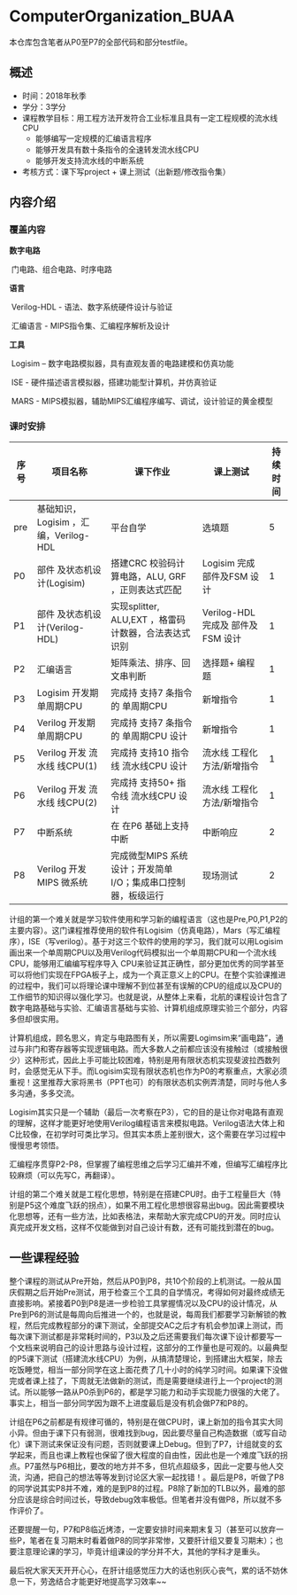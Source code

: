 # ComputerOrganization_BUAA

本仓库包含笔者从P0至P7的全部代码和部分testfile。

## 概述

- 时间：2018年秋季
- 学分：3学分
- 课程教学目标：用工程方法开发符合工业标准且具有一定工程规模的流水线CPU
  - 能够编写一定规模的汇编语言程序
  - 能够开发具有数十条指令的全速转发流水线CPU
  - 能够开发支持流水线的中断系统
- 考核方式：课下写project + 课上测试（出新题/修改指令集）

## 内容介绍

### 覆盖内容

**数字电路**

​	门电路、组合电路、时序电路

**语言**

​	Verilog-HDL - 语法、数字系统硬件设计与验证

​	汇编语言 - MIPS指令集、汇编程序解析及设计

**工具**

​	Logisim – 数字电路模拟器，具有直观友善的电路建模和仿真功能

​	ISE - 硬件描述语言模拟器，搭建功能型计算机，并仿真验证

​	MARS - MIPS模拟器，辅助MIPS汇编程序编写、调试，设计验证的黄金模型

### 课时安排

| 序号 | 项目名称                              | 课下作业                                                     | 课上测试                          | 持续时间 |
| ---- | ------------------------------------- | ------------------------------------------------------------ | --------------------------------- | -------- |
| pre  | 基础知识，Logisim ，汇编，Verilog-HDL | 平台自学                                                     | 选填题                            | 5        |
| P0   | 部件 及状态机设计(Logisim)            | 搭建CRC 校验码计算电路，ALU, GRF ，正则表达式匹配            | Logisim 完成部件及FSM 设计        | 1        |
| P1   | 部件 及状态机设计(Verilog-HDL)        | 实现splitter, ALU,EXT ，格雷码计数器，合法表达式识别         | Verilog-HDL 完成及 部件及FSM 设计 | 1        |
| P2   | 汇编语言                              | 矩阵乘法、排序、回文串判断                                   | 选择题+ 编程题                    | 1        |
| P3   | Logisim 开发期 单周期CPU              | 完成持 支持7 条指令的 单周期CPU                              | 新增指令                          | 1        |
| P4   | Verilog 开发期 单周期CPU              | 完成持 支持7 条指令的 单周期CPU 设计                         | 新增指令                          | 1        |
| P5   | Verilog 开发 流水线 线CPU(1)          | 完成持 支持10 指令线 流水线CPU 设计                          | 流水线 工程化方法/新增指令        | 1        |
| P6   | Verilog 开发 流水线 线CPU(2)          | 完成持 支持50+ 指令线 流水线CPU 设计                         | 流水线 工程化方法/新增指令        | 1        |
| P7   | 中断系统                              | 在 在P6 基础上支持中断                                       | 中断响应                          | 2        |
| P8   | Verilog 开发MIPS 微系统               | 完成微型MIPS 系统设计；开发简单I/O；集成串口控制器，板级运行 | 现场测试                          | 2        |

计组的第一个难关就是学习软件使用和学习新的编程语言（这也是Pre,P0,P1,P2的主要内容）。这门课程推荐使用的软件有Logisim（仿真电路），Mars（写汇编程序），ISE（写verilog）。基于对这三个软件的使用的学习，我们就可以用Logisim画出来一个单周期CPU以及用Verilog代码模拟出一个单周期CPU和一个流水线CPU，能够用汇编编写程序导入 CPU来验证其正确性，部分更加优秀的同学甚至可以将他们实现在FPGA板子上，成为一个真正意义上的CPU。在整个实验课推进的过程中，我们可以将理论课中理解不到位甚至有误解的CPU的组成以及CPU的工作细节的知识得以强化学习。也就是说，从整体上来看，北航的课程设计包含了数字电路基础与实验、汇编语言基础与实验、计算机组成原理实验三个部分，内容多但却很实用。

计算机组成，顾名思义，肯定与电路图有关，所以需要Logimsim来“画电路”，通过与非门和寄存器等实现逻辑电路。而大多数人之前都应该没有接触过（或接触很少）这种形式，因此上手可能比较困难，特别是用有限状态机实现斐波拉西数列时，会感觉无从下手。而Logisim实现有限状态机也作为P0的考察重点，大家必须重视！这里推荐大家将黑书（PPT也可）的有限状态机实例弄清楚，同时与他人多多沟通，多多交流。

Logisim其实只是一个辅助（最后一次考察在P3），它的目的是让你对电路有直观的理解，这样才能更好地使用Verilog编程语言来模拟电路。Verilog语法大体上和C比较像，在初学时可类比学习。但其实本质上差别很大，这个需要在学习过程中慢慢思考领悟。

汇编程序贯穿P2-P8，但掌握了编程思维之后学习汇编并不难，但编写汇编程序比较麻烦（可以先写C，再翻译）。

计组的第二个难关就是工程化思想，特别是在搭建CPU时。由于工程量巨大（特别是P5这个难度飞跃的拐点），如果不用工程化思想很容易出bug。因此需要模块化思想等，还有一些方法，比如表格法，来帮助大家完成CPU的开发。同时应认真完成开发文档，这样不仅能做到对自己设计有数，还有可能找到潜在的bug。

## 一些课程经验

整个课程的测试从Pre开始，然后从P0到P8，共10个阶段的上机测试。一般从国庆假期之后开始Pre测试，用于检查三个工具的自学情况，考得如何对最终成绩无直接影响。紧接着P0到P8是进一步检验工具掌握情况以及CPU的设计情况，从Pre到P6的测试是每周向后推进一个的，也就是说，每周我们都要学习新解锁的教程，然后完成教程部分的课下测试，全部提交AC之后才有机会参加课上测试，而每次课下测试都是非常耗时间的，P3以及之后还需要我们每次课下设计都要写一个文档来说明自己的设计思路与设计过程，这部分的工作量也是可观的。以最典型的P5课下测试（搭建流水线CPU）为例，从搞清楚理论，到搭建出大框架，除去吃饭睡觉，相当一部分同学在这上面花费了几十小时的纯学习时间。如果课下没做完或者课上挂了，下周就无法做新的测试，而是需要继续进行上一个project的测试。所以能够一路从P0杀到P6的，都是学习能力和动手实现能力很强的大佬了。事实上，相当一部分同学因为跟不上进度最后是没有机会做P7和P8的。

计组在P6之前都是有规律可循的，特别是在做CPU时，课上新加的指令其实大同小异。但由于课下只有弱测，很难找到bug，因此要尽量自己构造数据（或写自动化）课下测试来保证没有问题，否则就要课上Debug。但到了P7，计组就变的玄学起来，而且也课上教程也保留了很大程度的自由性，因此也是一个难度飞跃的拐点。P7虽然与P6相比，要改的地方并不多，但坑点超级多，因此一定要与他人交流，沟通，把自己的想法等等发到讨论区大家一起找错！。最后是P8，听做了P8的同学说其实P8并不难，难的是到P8的过程。P8除了新加的TLB以外，最难的部分应该是综合时间过长，导致debug效率极低。但笔者并没有做P8，所以就不多作评价了。

还要提醒一句，P7和P8临近烤漆，一定要安排时间来期末复习（甚至可以放弃一些P，笔者在复习期末时看着做P8的同学非常惨，又要肝计组又要复习期末）；也要注意理论课的学习，毕竟计组课设的学分并不大，其他的学科才是重头。



最后祝大家天天开开心心，在肝计组感觉压力大的话也别灰心丧气，累的话不妨休息一下，劳逸结合才能更好地提高学习效率~~